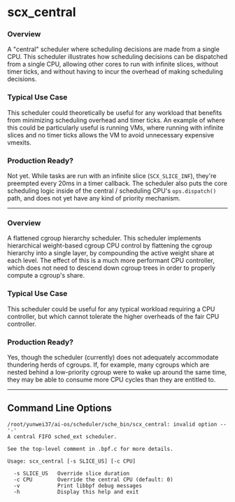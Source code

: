 # scx_central


### Overview

A "central" scheduler where scheduling decisions are made from a single CPU.
This scheduler illustrates how scheduling decisions can be dispatched from a
single CPU, allowing other cores to run with infinite slices, without timer
ticks, and without having to incur the overhead of making scheduling decisions.

### Typical Use Case

This scheduler could theoretically be useful for any workload that benefits
from minimizing scheduling overhead and timer ticks. An example of where this
could be particularly useful is running VMs, where running with infinite slices
and no timer ticks allows the VM to avoid unnecessary expensive vmexits.

### Production Ready?

Not yet. While tasks are run with an infinite slice (`SCX_SLICE_INF`), they're
preempted every 20ms in a timer callback. The scheduler also puts the core
scheduling logic inside of the central / scheduling CPU's `ops.dispatch()` path,
and does not yet have any kind of priority mechanism.

--------------------------------------------------------------------------------


### Overview

A flattened cgroup hierarchy scheduler. This scheduler implements hierarchical
weight-based cgroup CPU control by flattening the cgroup hierarchy into a
single layer, by compounding the active weight share at each level. The effect
of this is a much more performant CPU controller, which does not need to
descend down cgroup trees in order to properly compute a cgroup's share.

### Typical Use Case

This scheduler could be useful for any typical workload requiring a CPU
controller, but which cannot tolerate the higher overheads of the fair CPU
controller.

### Production Ready?

Yes, though the scheduler (currently) does not adequately accommodate
thundering herds of cgroups. If, for example, many cgroups which are nested
behind a low-priority cgroup were to wake up around the same time, they may be
able to consume more CPU cycles than they are entitled to.

--------------------------------------------------------------------------------


## Command Line Options

```
/root/yunwei37/ai-os/scheduler/sche_bin/scx_central: invalid option -- '-'
A central FIFO sched_ext scheduler.

See the top-level comment in .bpf.c for more details.

Usage: scx_central [-s SLICE_US] [-c CPU]

  -s SLICE_US   Override slice duration
  -c CPU        Override the central CPU (default: 0)
  -v            Print libbpf debug messages
  -h            Display this help and exit
```
